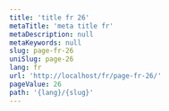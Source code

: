 ```yaml
---
title: 'title fr 26'
metaTitle: 'meta title fr'
metaDescription: null
metaKeywords: null
slug: page-fr-26
uniSlug: page-26
lang: fr
url: 'http://localhost/fr/page-fr-26/'
pageValue: 26
path: '{lang}/{slug}'
---
```

